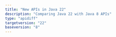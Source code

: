 ```yaml
---
title: "New APIs in Java 22"
description: "Comparing Java 22 with Java 8 APIs"
type: "apidiff"
targetversion: "22"
baseversion: "8"
---
```

